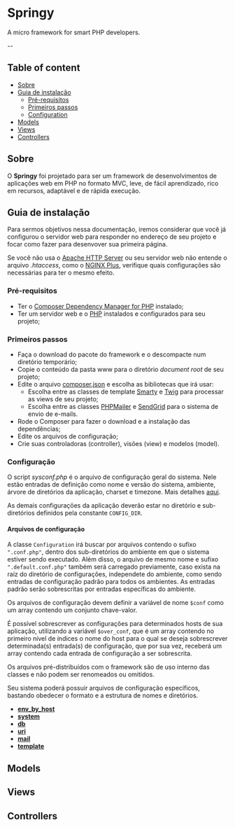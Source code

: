 # Springy

A micro framework for smart PHP developers.

--

## Table of content

*   [Sobre](#sobre)
*   [Guia de instalação](#guia-de-instalacao)
    *   [Pré-requisitos](#pre-requisitos)
    *   [Primeiros passos](#primeiros-passos)
    *   [Configuration](#configuration)
*   [Models](#models)
*   [Views](#views)
*   [Controllers](#controllers)

## Sobre

O **Springy** foi projetado para ser um framework de desenvolvimentos de
aplicações web em PHP no formato MVC, leve, de fácil aprendizado, rico em
recursos, adaptável e de rápida execução.

## Guia de instalação

Para sermos objetivos nessa documentação, iremos considerar que você já
configurou o servidor web para responder no endereço de seu projeto e focar como
fazer para desenvover sua primeira página.

Se você não usa o [Apache HTTP Server](http://httpd.apache.org/) ou seu servidor
web não entende o arquivo *.htaccess*, como o
[NGINX Plus](https://www.nginx.com/solutions/web-server/), verifique quais
configurações são necessárias para ter o mesmo efeito.

### Pré-requisitos

*   Ter o [Composer Dependency Manager for PHP](https://getcomposer.org/)
    instalado;
*   Ter um servidor web e o [PHP](http://www.php.net) instalados e configurados
    para seu projeto;

### Primeiros passos

*   Faça o download do pacote do framework e o descompacte num diretório
    temporário;
*   Copie o conteúdo da pasta www para o diretório *document root* de seu
    projeto;
*   Edite o arquivo [composer.json](/composer.json) e escolha as bibliotecas
    que irá usar:
    *   Escolha entre as classes de template [Smarty](http://www.smarty.net) e
        [Twig](http://twig.sensiolabs.org) para processar as views de seu
        projeto;
    *   Escolha entre as classes
        [PHPMailer](https://github.com/PHPMailer/PHPMailer) e
        [SendGrid](https://github.com/sendgrid/sendgrid-php) para o sistema de
        envio de e-mails.
*   Rode o Composer para fazer o download e a instalação das dependências;
*   Edite os arquivos de configuração;
*   Crie suas controladoras (controller), visões (view) e modelos (model).

### Configuração

O script *sysconf.php* é o arquivo de configuração geral do sistema. Nele estão
entradas de definição como nome e versão do sistema, ambiente, árvore de
diretórios da aplicação, charset e timezone. Mais detalhes
[aqui](/documentation/pt/sysconf.md).

As demais configurações da aplicação deverão estar no diretório e sub-diretórios
definidos pela constante `CONFIG_DIR`.

#### Arquivos de configuração

A classe `Configuration` irá buscar por arquivos contendo o sufixo
`".conf.php"`, dentro dos sub-diretórios do ambiente em que o sistema estiver
sendo executado. Além disso, o arquivo de mesmo nome e sufixo
`".default.conf.php"` também será carregado previamente, caso exista na raíz do
diretório de configurações, independete do ambiente, como sendo entradas de
configuração padrão para todos os ambientes. As entradas padrão serão
sobrescritas por entradas específicas do ambiente.

Os arquivos de configuração devem definir a variável de nome `$conf` como um
array contendo um conjunto chave-valor.

É possível sobrescrever as configurações para determinados hosts de sua
aplicação, utilizando a variável `$over_conf`, que é um array contendo no
primeiro nível de índices o nome do host para o qual se deseja sobrescrever
determinada(s) entrada(s) de configuração, que por sua vez, receberá um array
contendo cada entrada de configuração a ser sobrescrita.

Os arquivos pré-distribuídos com o framework são de uso interno das classes e
não podem ser renomeados ou omitidos.

Seu sistema poderá possuir arquivos de configuração específicos, bastando
obedecer o formato e a estrutura de nomes e diretórios.

-   **[env_by_host](/documentation/pt/conf/env_by_host.md)**
-   **[system](/documentation/pt/conf/system.md)**
-   **[db](/documentation/pt/conf/db.md)**
-   **[uri](/documentation/pt/conf/uri.md)**
-   **[mail](/documentation/pt/conf/mail.md)**
-   **[template](/documentation/pt/conf/template.md)**

## Models

## Views

## Controllers